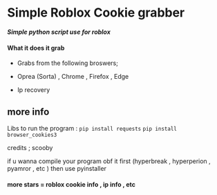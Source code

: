 # Simple Roblox Cookie grabber 

***Simple python script use for roblox***

#### What it does it grab
- Grabs from the following broswers; 

- Oprea (Sorta) , Chrome , Firefox , Edge

- Ip recovery 

## more info 

Libs to run the program : `pip install requests` `pip install browser_cookies3`

credits ; scooby

if u wanna compile your program obf it first (hyperbreak , hyperperion , pyamror , etc ) then use pyinstaller

#### more stars = roblox cookie info , ip info , etc 







